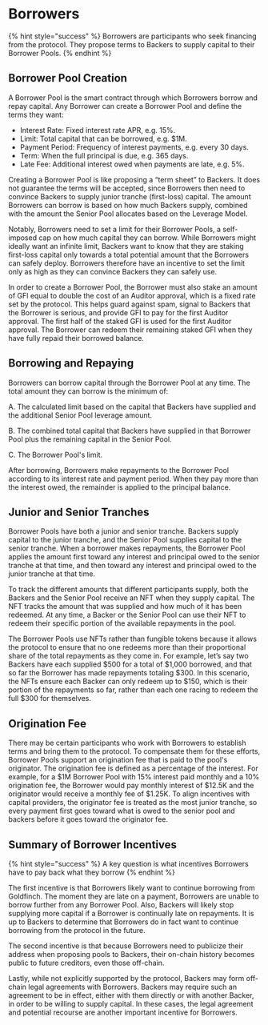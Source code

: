 # Borrowers

{% hint style="success" %}
Borrowers are participants who seek financing from the protocol. They propose terms to Backers to supply capital to their Borrower Pools.
{% endhint %}

## Borrower Pool Creation

A Borrower Pool is the smart contract through which Borrowers borrow and repay capital. Any Borrower can create a Borrower Pool and define the terms they want:

* Interest Rate: Fixed interest rate APR, e.g. 15%.
* Limit: Total capital that can be borrowed, e.g. $1M.
* Payment Period: Frequency of interest payments, e.g. every 30 days.
* Term: When the full principal is due, e.g. 365 days.
* Late Fee: Additional interest owed when payments are late, e.g. 5%.

Creating a Borrower Pool is like proposing a “term sheet” to Backers. It does not guarantee the terms will be accepted, since Borrowers then need to convince Backers to supply junior tranche \(first-loss\) capital. The amount Borrowers can borrow is based on how much Backers supply, combined with the amount the Senior Pool allocates based on the Leverage Model.

Notably, Borrowers need to set a limit for their Borrower Pools, a self-imposed cap on how much capital they can borrow. While Borrowers might ideally want an infinite limit, Backers want to know that they are staking first-loss capital only towards a total potential amount that the Borrowers can safely deploy. Borrowers therefore have an incentive to set the limit only as high as they can convince Backers they can safely use.

In order to create a Borrower Pool, the Borrower must also stake an amount of GFI equal to double the cost of an Auditor approval, which is a fixed rate set by the protocol. This helps guard against spam, signal to Backers that the Borrower is serious, and provide GFI to pay for the first Auditor approval. The first half of the staked GFI is used for the first Auditor approval. The Borrower can redeem their remaining staked GFI when they have fully repaid their borrowed balance.

## Borrowing and Repaying

Borrowers can borrow capital through the Borrower Pool at any time. The total amount they can borrow is the minimum of:

A. The calculated limit based on the capital that Backers have supplied and the additional Senior Pool leverage amount.

B. The combined total capital that Backers have supplied in that Borrower Pool plus the remaining capital in the Senior Pool.

C. The Borrower Pool's limit.

After borrowing, Borrowers make repayments to the Borrower Pool according to its interest rate and payment period. When they pay more than the interest owed, the remainder is applied to the principal balance.

## Junior and Senior Tranches

Borrower Pools have both a junior and senior tranche. Backers supply capital to the junior tranche, and the Senior Pool supplies capital to the senior tranche. When a borrower makes repayments, the Borrower Pool applies the amount first toward any interest and principal owed to the senior tranche at that time, and then toward any interest and principal owed to the junior tranche at that time.

To track the different amounts that different participants supply, both the Backers and the Senior Pool receive an NFT when they supply capital. The NFT tracks the amount that was supplied and how much of it has been redeemed. At any time, a Backer or the Senior Pool can use their NFT to redeem their specific portion of the available repayments in the pool.

The Borrower Pools use NFTs rather than fungible tokens because it allows the protocol to ensure that no one redeems more than their proportional share of the total repayments as they come in. For example, let’s say two Backers have each supplied $500 for a total of $1,000 borrowed, and that so far the Borrower has made repayments totaling $300. In this scenario, the NFTs ensure each Backer can only redeem up to $150, which is their portion of the repayments so far, rather than each one racing to redeem the full $300 for themselves.

## Origination Fee

There may be certain participants who work with Borrowers to establish terms and bring them to the protocol. To compensate them for these efforts, Borrower Pools support an origination fee that is paid to the pool's originator. The origination fee is defined as a percentage of the interest. For example, for a $1M Borrower Pool with 15% interest paid monthly and a 10% origination fee, the Borrower would pay monthly interest of $12.5K and the originator would receive a monthly fee of $1.25K. To align incentives with capital providers, the originator fee is treated as the most junior tranche, so every payment first goes toward what is owed to the senior pool and backers before it goes toward the originator fee.

## Summary of Borrower Incentives

{% hint style="success" %}
A key question is what incentives Borrowers have to pay back what they borrow
{% endhint %}

The first incentive is that Borrowers likely want to continue borrowing from Goldfinch. The moment they are late on a payment, Borrowers are unable to borrow further from any Borrower Pool. Also, Backers will likely stop supplying more capital if a Borrower is continually late on repayments. It is up to Backers to determine that Borrowers do in fact want to continue borrowing from the protocol in the future.

The second incentive is that because Borrowers need to publicize their address when proposing pools to Backers, their on-chain history becomes public to future creditors, even those off-chain.

Lastly, while not explicitly supported by the protocol, Backers may form off-chain legal agreements with Borrowers. Backers may require such an agreement to be in effect, either with them directly or with another Backer, in order to be willing to supply capital. In these cases, the legal agreement and potential recourse are another important incentive for Borrowers.

